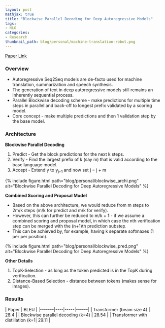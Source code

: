 ```yaml
---
layout: post
mathjax: true
title: "Blockwise Parallel Decoding for Deep Autoregressive Models"
tags:
- NLG
categories:
- Research
thumbnail_path: blog/personal/machine-translation-robot.png
---
```


[Paper Link](https://papers.nips.cc/paper/8212-blockwise-parallel-decoding-for-deep-autoregressive-models.pdf)

### Overview

- Autoregressive Seq2Seq models are de-facto used for machine translation, summarization and speech synthesis.
- The generation of text in deep autoregressive models still remains an inherently sequential process.
- Parallel Blockwise decoding scheme - make predictions for multiple time steps in parallel and back-off to longest prefix validated by a scoring model.
- Core concept - make multiple predictions and then 1 validation step by the base model.

### Architecture

**Blockwise Parallel Decoding**

1. Predict - Get the block predictions for the next k steps.
2. Verify - Find the largest prefix of k (say m) that is valid according to the base language model.
3. Accept - Extend y to y<sub>j+1</sub> and now set j = j + m

{% include figure.html path="blog/personal/blockwise_archi.png" alt="Blockwise Parallel Decoding for Deep Autoregressive Models" %}

**Combined Scoring and Proposal Model**

- Based on the above architecture, we would reduce from m steps to 2m/k steps (m/k for predict and m/k for verify).
- However, this can further be reduced to m/k + 1 - if we assume a combined scoring and proposal model, in which case the nth verification step can be merged with the (n+1)th prediction substep.
- This can be achieved by, for example, having k separate softmaxes (1 per per position).

{% include figure.html path="blog/personal/blockwise_pred.png" alt="Blockwise Parallel Decoding for Deep Autoregressive Models" %}

**Other Details**

1. TopK-Selection - as long as the token predicted is in the TopK during verification.
2. Distance-Based Selection - distance between tokens (makes sense for images).

### Results

| Paper | BLEU |
|-------|----|-----|------|
| Transformer (beam size 4) | 28.4 |
| Blockwise parallel decoding (k=4) | 28.54 |
| Transformer with distillation (k=1| 29.11 |